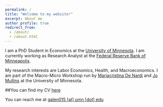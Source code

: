 ```yaml
---
permalink: /
title: "Welcome to my website!"
excerpt: About me 
author_profile: true
redirect_from: 
  - /about/
  - /about.html
---
```


I am a PhD Student in Economics at the [University of Minnesota](https://cla.umn.edu/economics). I am currently working as Research Analyst at the [Federal Reserve Bank of Minneapolis](https://www.minneapolisfed.org/economic-research/economists). 

My research interests are Labor Economics, Health, and Macroeconomics. I am part of the Macro-Micro Workshop run by [Mariacristina De Nardi](http://users.nber.org/~denardim/) and [Jo Mullins](https://www.josephlyonmullins.com/) at the University of Minnesota. 

##You can find my CV <a href="https://galen015.github.io/files/CV_Actualizar.pdf">here</a>

You can reach me at <a href="mailto:galen015@umn.edu">galen015 [at] umn  [dot] edu</a>
